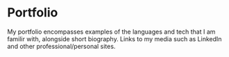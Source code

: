 # Portfolio

My portfolio encompasses examples of the languages and tech that I am familir with, alongside short biography.
Links to my media such as LinkedIn and other professional/personal sites.

